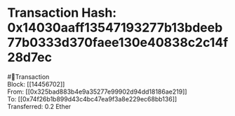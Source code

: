
Transaction Hash: 0x14030aaff13547193277b13bdeeb77b0333d370faee130e40838c2c14f28d7ec
====================================================================================
  
#💸Transaction  
Block: [[14456702]]  
From: [[0x325bad883b4e9a35277e99902d94dd18186ae219]]  
To: [[0x74f26b1b899d43c4bc47ea9f3a8e229ec68bb136]]  
Transferred: 0.2 Ether